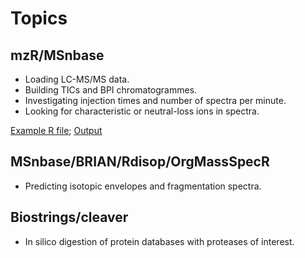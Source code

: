 # Topics

## mzR/MSnbase

- Loading LC-MS/MS data.
- Building TICs and BPI chromatogrammes.
- Investigating injection times and number of spectra per minute.
- Looking for characteristic or neutral-loss ions in spectra.

[Example R file](01-neutral-loss.R);
[Output](https://htmlpreview.github.io/?https://github.com/sgibb/talk-odense-20171127/blob/master/01-neutral-loss.html)

## MSnbase/BRIAN/Rdisop/OrgMassSpecR

- Predicting isotopic envelopes and fragmentation spectra.

## Biostrings/cleaver

- In silico digestion of protein databases with proteases of interest.
